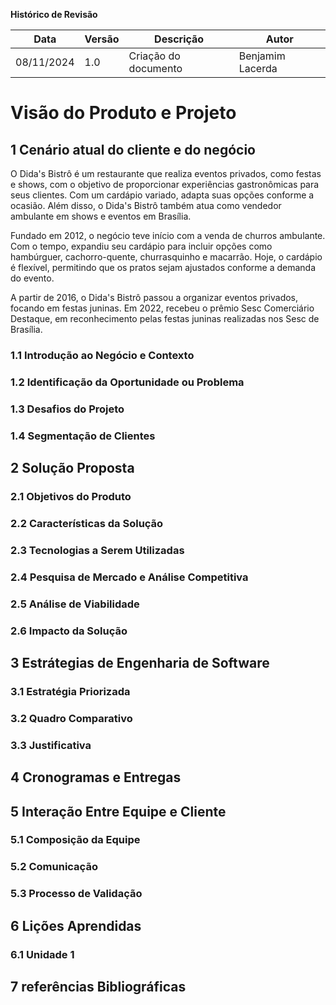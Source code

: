 **Histórico de Revisão**

| **Data**   | **Versão** | **Descrição**                                                                         | **Autor**                                                                 |
| ---------- | ---------- | ------------------------------------------------------------------------------------- | ------------------------------------------------------------------------- |
| 08/11/2024 | 1\.0 | Criação do documento | Benjamim Lacerda |

# **Visão do Produto e Projeto**

## 1 **Cenário atual do cliente e do negócio**

O Dida's Bistrô é um restaurante que realiza eventos privados, como festas e shows, com o objetivo de proporcionar experiências gastronômicas para seus clientes. Com um cardápio variado, adapta suas opções conforme a ocasião. Além disso, o Dida's Bistrô também atua como vendedor ambulante em shows e eventos em Brasília. 

 

Fundado em 2012, o negócio teve início com a venda de churros ambulante. Com o tempo, expandiu seu cardápio para incluir opções como hambúrguer, cachorro-quente, churrasquinho e macarrão. Hoje, o cardápio é flexível, permitindo que os pratos sejam ajustados conforme a demanda do evento. 

 

A partir de 2016, o Dida's Bistrô passou a organizar eventos privados, focando em festas juninas. Em 2022, recebeu o prêmio Sesc Comerciário Destaque, em reconhecimento pelas festas juninas realizadas nos Sesc de Brasília. 

### 1.1 **Introdução ao Negócio e Contexto**

### 1.2 **Identificação da Oportunidade ou Problema**

### 1.3 **Desafios do Projeto**

### 1.4 **Segmentação de Clientes**

## 2 **Solução Proposta**

### 2.1 **Objetivos do Produto**

### 2.2 **Características da Solução**

### 2.3 **Tecnologias a Serem Utilizadas**

### 2.4 **Pesquisa de Mercado e Análise Competitiva**

### 2.5 **Análise de Viabilidade**

### 2.6 **Impacto da Solução**

## 3 **Estrátegias de Engenharia de Software**

### 3.1 **Estratégia Priorizada**

### 3.2 **Quadro Comparativo**

### 3.3 **Justificativa**

## 4 **Cronogramas e Entregas**

## 5 **Interação Entre Equipe e Cliente**

### 5.1 **Composição da Equipe**

### 5.2 **Comunicação**

### 5.3 **Processo de Validação**

## 6 **Lições Aprendidas**

### 6.1 **Unidade 1**

## 7 **referências Bibliográficas**

